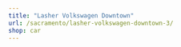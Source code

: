 ```yaml
---
title: "Lasher Volkswagen Downtown"
url: /sacramento/lasher-volkswagen-downtown-3/
shop: car
---
```

